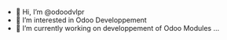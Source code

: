 - 👋 Hi, I’m @odoodvlpr
- 👀 I’m interested in Odoo Developpement 
- 🌱 I’m currently working on developpement of Odoo Modules ...

